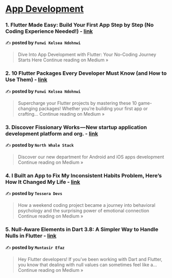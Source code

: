 
<h1><a href=https://medium.com/tag/mobile-app-development/recommended target="_blank" rel="noopener noreferrer">App Development</a></h1>
<h3>1. Flutter Made Easy: Build Your First App Step by Step (No Coding Experience Needed!) - <a href="https://medium.com/@funwikelseandohnwi/flutter-made-easy-build-your-first-app-step-by-step-no-coding-experience-needed-8a960c515911?source=rss------mobile_app_development-5" target="_blank" rel="noopener noreferrer">link</a></h3>

✍️ **posted by `Funwi Kelsea Ndohnwi`**

<blockquote>Dive Into App Development with Flutter: Your No-Coding Journey Starts Here
Continue reading on Medium »</blockquote>

<h3>2. 10 Flutter Packages Every Developer Must Know (and How to Use Them) - <a href="https://medium.com/@funwikelseandohnwi/10-flutter-packages-every-developer-must-know-and-how-to-use-them-366a91e92a29?source=rss------mobile_app_development-5" target="_blank" rel="noopener noreferrer">link</a></h3>

✍️ **posted by `Funwi Kelsea Ndohnwi`**

<blockquote>Supercharge your Flutter projects by mastering these 10 game-changing packages! Whether you’re building your first app or crafting…
Continue reading on Medium »</blockquote>

<h3>3. Discover Fissionary Works — New startup application development platform and org. - <a href="https://northwhale.medium.com/discover-fissionary-works-new-startup-application-development-platform-and-org-936c40a33da1?source=rss------mobile_app_development-5" target="_blank" rel="noopener noreferrer">link</a></h3>

✍️ **posted by `North Whale Stack`**

<blockquote>Discover our new department for Android and iOS apps development
Continue reading on Medium »</blockquote>

<h3>4. I Built an App to Fix My Inconsistent Habits Problem, Here’s How It Changed My Life - <a href="https://medium.com/@contact_28436/i-built-an-app-to-fix-my-inconsistent-habits-problem-heres-how-it-changed-my-life-8890ea21d49b?source=rss------mobile_app_development-5" target="_blank" rel="noopener noreferrer">link</a></h3>

✍️ **posted by `Tessera Devs`**

<blockquote>How a weekend coding project became a journey into behavioral psychology and the surprising power of emotional connection
Continue reading on Medium »</blockquote>

<h3>5. Null-Aware Elements in Dart 3.8: A Simpler Way to Handle Nulls in Flutter - <a href="https://medium.com/@muntasir574/null-aware-elements-in-dart-3-8-a-simpler-way-to-handle-nulls-in-flutter-90feb3851371?source=rss------mobile_app_development-5" target="_blank" rel="noopener noreferrer">link</a></h3>

✍️ **posted by `Muntasir Efaz`**

<blockquote>Hey Flutter developers! If you’ve been working with Dart and Flutter, you know that dealing with null values can sometimes feel like a…
Continue reading on Medium »</blockquote>

